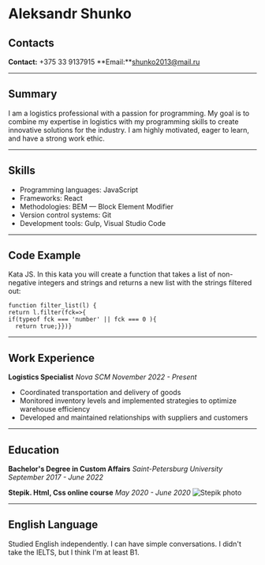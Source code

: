 
# Aleksandr Shunko 
## Contacts
**Contact:** +375 33 9137915
**Email:**shunko2013@mail.ru
*********

## Summary

I am a logistics professional with a passion for programming. My goal is to combine my expertise in logistics with my programming skills to create innovative solutions for the industry. I am highly motivated, eager to learn, and have a strong work ethic.
*********
## Skills

- Programming languages: JavaScript
- Frameworks: React
- Methodologies: BEM — Block Element Modifier
- Version control systems: Git
- Development tools: Gulp, Visual Studio Code
*********
## Code Example

Kata JS. In this kata you will create a function that takes a list of non-negative integers and strings and returns a new list with the strings filtered out:

```
function filter_list(l) {
return l.filter(fck=>{
if(typeof fck === 'number' || fck === 0 ){
  return true;}})}
   ```
*********
 
## Work Experience

**Logistics Specialist**
*Nova SCM*
*November 2022 - Present*

- Coordinated transportation and delivery of goods
- Monitored inventory levels and implemented strategies to optimize warehouse efficiency
- Developed and maintained relationships with suppliers and customers
*********

## Education

**Bachelor's Degree in Custom Affairs**
*Saint-Petersburg University*
*September 2017 - June 2022*

**Stepik. Html, Css online course**
*May 2020 - June 2020*
![Stepik photo](https://stepik.org/certificate/661034f659c4a8c2eca4fb4d5f4604818d3897e3.png?resolution=low)
*********
## English Language

Studied English independently. I can have simple conversations. I didn't take the IELTS, but I think I'm at least B1.

